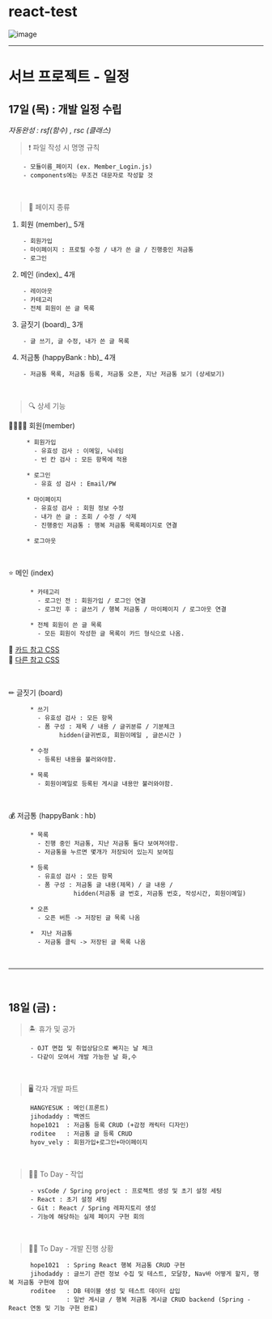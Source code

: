 # react-test

![image](https://user-images.githubusercontent.com/54533283/158503759-c72d41d8-7155-437a-b99b-5aa7b6d01edf.png)


***


# 서브 프로젝트 - 일정

## 17일 (목) : 개발 일정 수립

*자동완성 : rsf(함수) , rsc (클래스)* <br>

> ❗ 파일 작성 시 명명 규칙
  ```
      - 모듈이름_페이지 (ex. Member_Login.js)
      - components에는 무조건 대문자로 작성할 것
  ```
<br>

> 📄 페이지 종류
1. 회원 (member)_  5개
```
    - 회원가입
    - 마이페이지 : 프로필 수정 / 내가 쓴 글 / 진행중인 저금통
    - 로그인
```

2. 메인 (index)_ 4개
```
    - 레이아웃
    - 카테고리
    - 전체 회원이 쓴 글 목록
```

3. 글짓기 (board)_ 3개
``` 
    - 글 쓰기, 글 수정, 내가 쓴 글 목록
```

4. 저금통 (happyBank : hb)_ 4개
```
    - 저금통 목록, 저금통 등록, 저금통 오픈, 지난 저금통 보기 (상세보기)
```

<br>

> 🔍 상세 기능

👨‍👩‍👧‍👦 회원(member)
 ```
      * 회원가입
        - 유효성 검사 : 이메일, 닉네임
        - 빈 칸 검사 : 모든 항목에 적용
        
      * 로그인
        - 유효 성 검사 : Email/PW
      
      * 마이페이지
        - 유효성 검사 : 회원 정보 수정
        - 내가 쓴 글 : 조회 / 수정 / 삭제
        - 진행중인 저금통 : 행복 저금통 목록페이지로 연결
      
      * 로그아웃
```

<br>

⭐ 메인 (index)
```
      * 카테고리
        - 로그인 전 : 회원가입 / 로그인 연결
        - 로그인 후 : 글쓰기 / 행복 저금통 / 마이페이지 / 로그아웃 연결
        
      * 전체 회원이 쓴 글 목록
        - 모든 회원이 작성한 글 목록이 카드 형식으로 나옴.
```
  🖤 [카드 참고 CSS](https://codepen.io/szpakoli/pen/xbJjdR) <br>
  🖤 [다른 참고 CSS](https://www.creativosonline.org/ko/31-%EA%B0%9C%EC%9D%98-%EB%AC%B4%EB%A3%8C-%EC%B9%B4%EB%93%9C-HTML-CSS-%EB%B8%94%EB%A1%9C%EA%B7%B8-%EC%A0%84%EC%9E%90-%EC%83%81%EA%B1%B0%EB%9E%98-%EB%8D%94%EB%B3%B4%EA%B8%B0.html)<br>

<br>

✏ 글짓기 (board)
```
      * 쓰기
        - 유효성 검사 : 모든 항목
        - 폼 구성 : 제목 / 내용 / 글귀분류 / 기분체크
              hidden(글귀번호, 회원이메일 , 글쓴시간 )
              
      * 수정
        - 등록된 내용을 불러와야함.
        
      * 목록
        - 회원이메일로 등록된 게시글 내용만 불러와야함.
```

<br>

💰 저금통 (happyBank : hb)
```
      * 목록
        - 진행 중인 저금통, 지난 저금통 둘다 보여져야함.
        - 저금통을 누르면 몇개가 저장되어 있는지 보여짐
        
      * 등록
        - 유효성 검사 : 모든 항목
        - 폼 구성 : 저금통 글 내용(제목) / 글 내용 /
                  hidden(저금통 글 번호, 저금통 번호, 작성시간, 회원이메일)
                  
      * 오픈
        - 오픈 버튼 -> 저장된 글 목록 나옴
        
      *  지난 저금통
        - 저금통 클릭 -> 저장된 글 목록 나옴
```
<br>

***

<br>


## 18일 (금) :

> 🏝 휴가 및 공가
```
      - OJT 면접 및 취업상담으로 빠지는 날 체크
      - 다같이 모여서 개발 가능한 날 화,수
```

<br>

> 🖥 각자 개발 파트
```
      HANGYESUK : 메인(프론트)
      jihodaddy : 백엔드
      hope1021  : 저금통 등록 CRUD (+감정 캐릭터 디자인)
      roditee   : 저금통 글 등록 CRUD
      hyov_vely : 회원가입+로그인+마이페이지
```

<br>

> 👩‍💻 To Day - 작업
```
      - vsCode / Spring project : 프로젝트 생성 및 초기 설정 세팅
      - React : 초기 설정 세팅
      - Git : React / Spring 레파지토리 생성
      - 기능에 해당하는 실제 페이지 구현 회의
```
<br>

> 👨‍💻 To Day - 개발 진행 상황
```
      hope1021  : Spring React 행복 저금통 CRUD 구현
      jihodaddy : 글쓰기 관련 정보 수집 및 테스트, 모달창, Nav바 어떻게 할지, 행복 저금통 구현에 참여
      roditee   : DB 테이블 생성 및 테스트 데이터 삽입
                : 일반 게시글 / 행복 저금통 게시글 CRUD backend (Spring - React 연동 및 기능 구현 완료)
```
